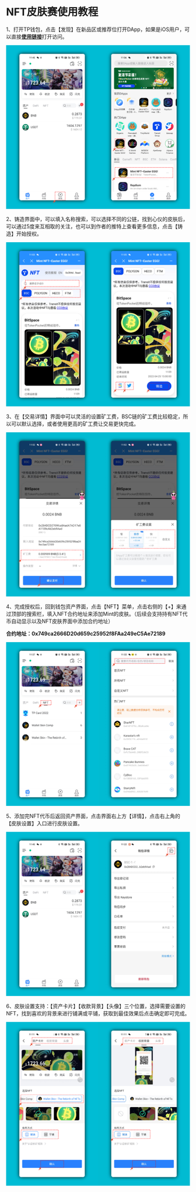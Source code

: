 # NFT皮肤赛使用教程

1、打开TP钱包，点击【发现】在新品区或推荐位打开DApp，如果是iOS用户，可以直接[**使用链接**](https://tp-lab.tokenpocket.pro/mint-skin-2/index.html?utm\_source=tokenpocket#/)打开访问。

![](<../../.gitbook/assets/11 (3).png>)

2、铸造界面中，可以填入名称搜索，可以选择不同的公链，找到心仪的皮肤后，可以通过5度来互相取的关注，也可以到作者的推特上查看更多信息，点击【铸造】开始授权。

![](../../.gitbook/assets/22.png)

3、在【交易详情】界面中可以灵活的设置矿工费，BSC链的矿工费比较稳定，所以可以默认选择，或者使用更高的矿工费让交易更快完成。

![](../../.gitbook/assets/33.png)

4、完成授权后，回到钱包资产界面，点击【NFT】菜单，点击右侧的【+】来通过顶部的搜索栏，填入NFT合约地址来添加Mint的皮肤。（后续会支持持有NFT代币自动显示以及NFT皮肤界面中添加合约地址）&#x20;

**合约地址：0x749ca2666D20d659c25952f8FAa249eC5Ae72189**

![](../../.gitbook/assets/44.png)

5、添加完NFT代币后返回资产界面，点击界面右上方【详情】，点击右上角的【皮肤设置】入口进行皮肤设置。

![](../../.gitbook/assets/55.png)

6、皮肤设置支持：【资产卡片】【收款背景】【头像】三个位置，选择需要设置的NFT，找到喜欢的背景来进行铺满或平铺，获取到最佳效果后点击确定即可完成。

![](../../.gitbook/assets/66.png)
